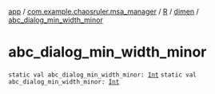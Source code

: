 [app](../../../index.md) / [com.example.chaosruler.msa_manager](../../index.md) / [R](../index.md) / [dimen](index.md) / [abc_dialog_min_width_minor](.)

# abc_dialog_min_width_minor

`static val abc_dialog_min_width_minor: `[`Int`](https://kotlinlang.org/api/latest/jvm/stdlib/kotlin/-int/index.html)
`static val abc_dialog_min_width_minor: `[`Int`](https://kotlinlang.org/api/latest/jvm/stdlib/kotlin/-int/index.html)